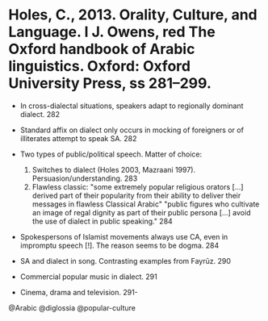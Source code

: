# Holes, C., 2013. Orality, Culture, and Language. I J. Owens, red The Oxford handbook of Arabic linguistics. Oxford: Oxford University Press, ss 281–299.

- In cross-dialectal situations, speakers adapt to regionally dominant dialect. 282

- Standard affix on dialect only occurs in mocking of foreigners or of illiterates attempt to speak SA. 282

- Two types of public/political speech. Matter of choice:
    1. Switches to dialect (Holes 2003, Mazraani 1997). Persuasion/understanding. 283
    2. Flawless classic: "some extremely popular religious orators [...] derived part of their popularity from their ability to deliver their messages in flawless Classical Arabic" "public figures who cultivate an image of regal dignity as part of their public persona [...] avoid the use of dialect in public speaking." 284 

- Spokespersons of Islamist movements always use CA, even in impromptu speech [!]. The reason seems to be dogma. 284

- SA and dialect in song. Contrasting examples from Fayrūz. 290

- Commercial popular music in dialect. 291

- Cinema, drama and television. 291-

@Arabic
@diglossia
@popular-culture
